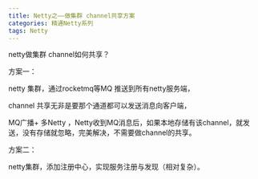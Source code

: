 ```yaml
---
title: Netty之——做集群 channel共享方案
categories: 精通Netty系列
tags: Netty
---
```

netty做集群 channel如何共享？

方案一：

netty 集群，通过rocketmq等MQ 推送到所有netty服务端，

channel 共享无非是要那个通道都可以发送消息向客户端，

MQ广播+ 多Netty ，Netty收到MQ消息后，如果本地存储有该channel，就发送，没有存储就忽略，完美解决，不需要做channel的共享。

方案二：

netty集群，添加注册中心，实现服务注册与发现（相对复杂）。


